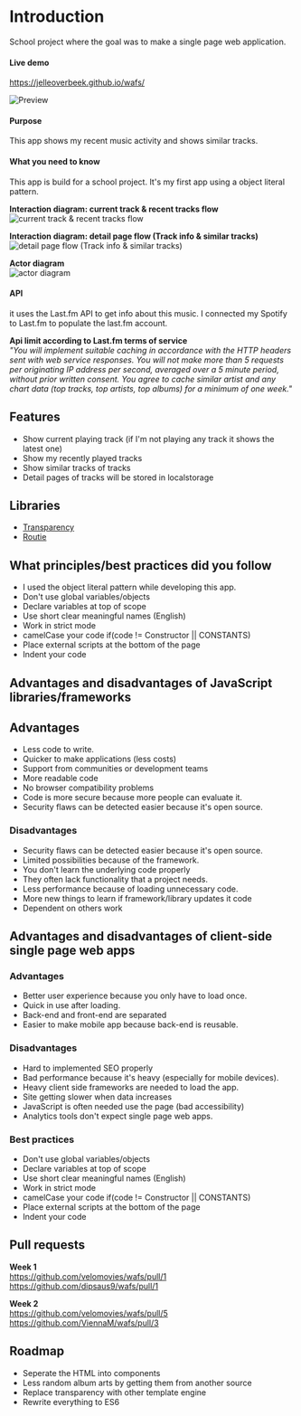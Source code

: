 # Introduction
School project where the goal was to make a single page web application. 

#### Live demo
https://jelleoverbeek.github.io/wafs/

![Preview](https://d.pr/i/rHG8Zg+ "Preview")

#### Purpose
This app shows my recent music activity and shows similar tracks.

#### What you need to know 
This app is build for a school project. It's my first app using a object literal pattern.

**Interaction diagram: current track & recent tracks flow**  
![current track & recent tracks flow](https://d.pr/i/bvGQnU+ "current track & recent tracks flow")

**Interaction diagram: detail page flow (Track info & similar tracks)**
![detail page flow (Track info & similar tracks)](https://d.pr/i/yJrDc0+ "detail page flow (Track info & similar tracks)")

**Actor diagram**  
![actor diagram](https://d.pr/i/POVKiX+ "actor diagram")


#### API 
it uses the Last.fm API to get info about this music. I connected my Spotify to Last.fm to populate the last.fm account.  

**Api limit according to Last.fm terms of service**  
*"You will implement suitable caching in accordance with the HTTP headers sent with web service responses. You will not make more than 5 requests per originating IP address per second, averaged over a 5 minute period, without prior written consent. You agree to cache similar artist and any chart data (top tracks, top artists, top albums) for a minimum of one week."*

## Features
* Show current playing track (if I'm not playing any track it shows the latest one)
* Show my recently played tracks
* Show similar tracks of tracks
* Detail pages of tracks will be stored in localstorage

## Libraries
* [Transparency](https://github.com/leonidas/transparency)
* [Routie](https://github.com/jgallen23/routie)

## What principles/best practices did you follow
* I used the object literal pattern while developing this app.
* Don't use global variables/objects
* Declare variables at top of scope
* Use short clear meaningful names (English)
* Work in strict mode
* camelCase your code if(code != Constructor || CONSTANTS)
* Place external scripts at the bottom of the page
* Indent your code

## Advantages and disadvantages of JavaScript libraries/frameworks

## Advantages
* Less code to write.
* Quicker to make applications (less costs)
* Support from communities or development teams
* More readable code
* No browser compatibility problems
* Code is more secure because more people can evaluate it.
* Security flaws can be detected easier because it's open source.
 
### Disadvantages
* Security flaws can be detected easier because it's open source.
* Limited possibilities because of the framework.
* You don't learn the underlying code properly
* They often lack functionality that a project needs. 
* Less performance because of loading unnecessary code.
* More new things to learn if framework/library updates it code 
* Dependent on others work

## Advantages and disadvantages of client-side single page web apps

### Advantages
* Better user experience because you only have to load once.
* Quick in use after loading.
* Back-end and front-end are separated
* Easier to make mobile app because back-end is reusable.

### Disadvantages
* Hard to implemented SEO properly
* Bad performance because it's heavy (especially for mobile devices).
* Heavy client side frameworks are needed to load the app.
* Site getting slower when data increases
* JavaScript is often needed use the page (bad accessibility)
* Analytics tools don't expect single page web apps.

### Best practices
* Don't use global variables/objects
* Declare variables at top of scope
* Use short clear meaningful names (English)
* Work in strict mode
* camelCase your code if(code != Constructor || CONSTANTS)
* Place external scripts at the bottom of the page
* Indent your code

## Pull requests
**Week 1**  
https://github.com/velomovies/wafs/pull/1  
https://github.com/dipsaus9/wafs/pull/1

**Week 2**  
https://github.com/velomovies/wafs/pull/5  
https://github.com/ViennaM/wafs/pull/3  

## Roadmap
* Seperate the HTML into components 
* Less random album arts by getting them from another source
* Replace transparency with other template engine
* Rewrite everything to ES6
